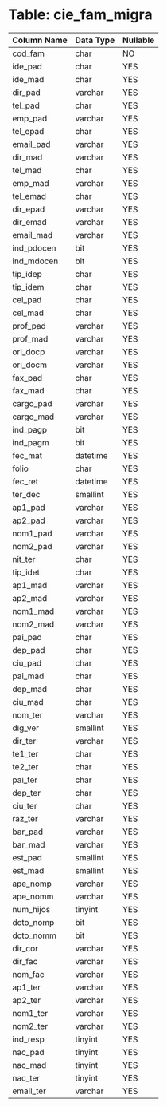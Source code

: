 # Table: cie_fam_migra

| Column Name | Data Type | Nullable |
|-------------|-----------|----------|
| cod_fam | char | NO |
| ide_pad | char | YES |
| ide_mad | char | YES |
| dir_pad | varchar | YES |
| tel_pad | char | YES |
| emp_pad | varchar | YES |
| tel_epad | char | YES |
| email_pad | varchar | YES |
| dir_mad | varchar | YES |
| tel_mad | char | YES |
| emp_mad | varchar | YES |
| tel_emad | char | YES |
| dir_epad | varchar | YES |
| dir_emad | varchar | YES |
| email_mad | varchar | YES |
| ind_pdocen | bit | YES |
| ind_mdocen | bit | YES |
| tip_idep | char | YES |
| tip_idem | char | YES |
| cel_pad | char | YES |
| cel_mad | char | YES |
| prof_pad | varchar | YES |
| prof_mad | varchar | YES |
| ori_docp | varchar | YES |
| ori_docm | varchar | YES |
| fax_pad | char | YES |
| fax_mad | char | YES |
| cargo_pad | varchar | YES |
| cargo_mad | varchar | YES |
| ind_pagp | bit | YES |
| ind_pagm | bit | YES |
| fec_mat | datetime | YES |
| folio | char | YES |
| fec_ret | datetime | YES |
| ter_dec | smallint | YES |
| ap1_pad | varchar | YES |
| ap2_pad | varchar | YES |
| nom1_pad | varchar | YES |
| nom2_pad | varchar | YES |
| nit_ter | char | YES |
| tip_idet | char | YES |
| ap1_mad | varchar | YES |
| ap2_mad | varchar | YES |
| nom1_mad | varchar | YES |
| nom2_mad | varchar | YES |
| pai_pad | char | YES |
| dep_pad | char | YES |
| ciu_pad | char | YES |
| pai_mad | char | YES |
| dep_mad | char | YES |
| ciu_mad | char | YES |
| nom_ter | varchar | YES |
| dig_ver | smallint | YES |
| dir_ter | varchar | YES |
| te1_ter | char | YES |
| te2_ter | char | YES |
| pai_ter | char | YES |
| dep_ter | char | YES |
| ciu_ter | char | YES |
| raz_ter | varchar | YES |
| bar_pad | varchar | YES |
| bar_mad | varchar | YES |
| est_pad | smallint | YES |
| est_mad | smallint | YES |
| ape_nomp | varchar | YES |
| ape_nomm | varchar | YES |
| num_hijos | tinyint | YES |
| dcto_nomp | bit | YES |
| dcto_nomm | bit | YES |
| dir_cor | varchar | YES |
| dir_fac | varchar | YES |
| nom_fac | varchar | YES |
| ap1_ter | varchar | YES |
| ap2_ter | varchar | YES |
| nom1_ter | varchar | YES |
| nom2_ter | varchar | YES |
| ind_resp | tinyint | YES |
| nac_pad | tinyint | YES |
| nac_mad | tinyint | YES |
| nac_ter | tinyint | YES |
| email_ter | varchar | YES |
